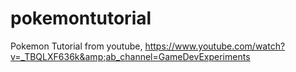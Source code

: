 # pokemontutorial
Pokemon Tutorial from youtube, https://www.youtube.com/watch?v=_TBQLXF636k&amp;ab_channel=GameDevExperiments
